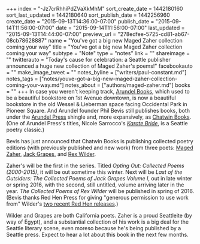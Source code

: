+++
index = "-Jz7crRhhiPdZVaXkMhM"
sort_create_date = 1442180160
sort_last_updated = 1442180640
sort_publish_date = 1442256960
create_date = "2015-09-13T14:36:00-07:00"
publish_date = "2015-09-14T11:56:00-07:00"
date = "2015-09-14T11:56:00-07:00"
last_updated = "2015-09-13T14:44:00-07:00"
preview_url = "278edfee-5725-cd81-ab67-08cb78628887"
name = "You've got a big new Maged Zaher collection coming your way"
title = "You've got a big new Maged Zaher collection coming your way"
subtype = "Note"
type = "notes"
link = ""
shareimage = ""
twitterauto = "Today's cause for celebration: a Seattle publisher announced a huge new collection of Maged Zaher's poems!"
facebookauto = ""
make_image_tweet = ""
notes_byline = ["writers/paul-constant.md"]
notes_tags = ["notes/youve-got-a-big-new-maged-zaher-collection-coming-your-way.md"]
notes_about = ["authors/maged-zaher.md"]
books = ""
+++
In case you weren't keeping track, [Arundel Books](http://www.arundelbookstores.com/home.html), which used to be a beautiful bookstore on 1st Avenue downtown, is now a beautiful bookstore in the old Wessel & Lieberman space facing Occidental Park in Pioneer Square. And Arundel founder Phil Bevis still publishes books, both under the [Arundel Press](http://www.arundelbookstores.com/publications.html) shingle and, more expansively, as [Chatwin Books](http://www.chatwinbooks.com/). (One of Arundel Press's titles, Nicole Sarrocco's [*Karate Bride*](http://www.karatebride.com/KB2.html), is a Seattle poetry classic.)

Bevis has just announced that Chatwin Books is publishing collected poetry editions (with previously published and new work) from three poets: [Maged Zaher](http://www.themonarchreview.org/three-poems-maged-zaher/), [Jack Grapes](http://jackgrapes.com/grapes_bio.php), and [Rex Wilder](http://www.poetryfoundation.org/bio/rex-wilder). 

Zaher's will be the first in the series. Titled *Opting Out: Collected Poems (2000-2015)*, it will be out sometime this winter. Next will be *Last of the Outsiders: The Collected Poems of Jack Grapes Volume I*, out in late winter or spring 2016, with the second, still untitled, volume arriving later in the year. *The Collected Poems of Rex Wilder* will be published in spring of 2016. (Bevis thanks Red Hen Press for giving "generous permission to use work from" Wilder's [two recent Red Hen releases](http://redhen.org/authors/?author_UUID=A51AE7E1-F163-8D36-18A2-B1BC736822A3).)

Wilder and Grapes are both California poets. Zaher is a proud Seattleite (by way of Egypt), and a substantial collection of his work is a big deal for the Seattle literary scene, even moreso because he's being published by a Seattle press. Expect to hear a lot about this book in the next few months.